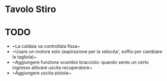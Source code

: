 # Tavolo Stiro


# TODO

 - ~La caldaia va controllata fissa~
 - ~Usare un motore solo (aspirazione per la velocita', soffio per cambiare la tagliola)~
 - ~Aggiungere funzione scambio bracciolo: quando sento un certo ingresso attivare uscita recuperatore~
 - ~Aggiungere uscita pistola~
